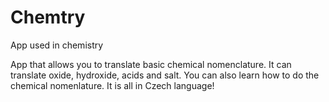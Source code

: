 # Chemtry
App used in chemistry

App that allows you to translate basic chemical nomenclature.
It can translate oxide, hydroxide, acids and salt.
You can also learn how to do the chemical nomenlature.
It is all in Czech language!
